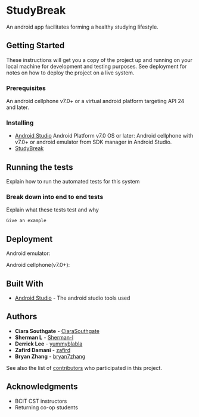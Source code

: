 # StudyBreak

An android app facilitates forming a healthy studying lifestyle.

## Getting Started

These instructions will get you a copy of the project up and running on your local machine for development and testing purposes. See deployment for notes on how to deploy the project on a live system.

### Prerequisites

An android cellphone v7.0+ or a virtual android platform targeting API 24 and later.


### Installing

* [Android Studio](https://developer.android.com/studio/)
Android Platform v7.0 OS or later: Android cellphone with v7.0+ or android emulator from SDK manager in Android Studio.
* [StudyBreak](https://github.com/CiaraSouthgate/StudyBreak)


## Running the tests

Explain how to run the automated tests for this system

### Break down into end to end tests

Explain what these tests test and why

```
Give an example
```

## Deployment

Android emulator: 

Android cellphone(v7.0+):

## Built With

* [Android Studio](https://developer.android.com/studio/) - The android studio tools used



## Authors

* **Ciara Southgate** - [CiaraSouthgate](https://github.com/CiaraSouthgate)
* **Sherman L** - [Sherman-l](https://github.com/sherman-l)
* **Derrick Lee** - [yummyblabla](https://github.com/yummyblabla)
* **Zafird Damani** - [zafird](https://github.com/zafird)
* **Bryan Zhang** - [bryan7zhang](https://github.com/bryan7zhang)


See also the list of [contributors](https://github.com/CiaraSouthgate/StudyBreak/graphs/contributors) who participated in this project.


## Acknowledgments

* BCIT CST instructors
* Returning co-op students

